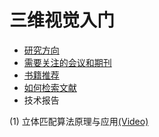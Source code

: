 # 三维视觉入门

- [研究方向](3dv_fields.md)
- [需要关注的会议和期刊](journal_conference.md)
- [书籍推荐](books.md)
- [如何检索文献](https://docs.qq.com/doc/DQnFXaWNtRlJNcGZK)
- 技术报告

 (1) 立体匹配算法原理与应用[(Video)](https://www.bilibili.com/video/BV1uk4y1o72i?rt=V%2FymTlOu4ow%2Fy4xxNWPUZ64DiW9x9KICW5sKsd18Lds%3D)
